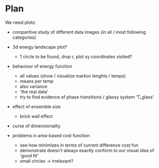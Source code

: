 # Plan

We need plots:

* comparitive study of different data images (in all / most following categories)

* 3d energy landscape plot?
    * 1 circle to be found, drop r, plot xy coordinates visited?

* behaviour of energy function
    * all values (show / visualize markov lenghts / temps)
    * means per temp
    * also variance
    * 'the real data'
    * try to find evidence of phase transitions / glassy system 'T_glass'

* effect of ensemble size
    * brick wall effect

* curse of dimensionality

* problems in area-based cost function
    * see how minimizes in terms of current difference cost fun
    * demonstrate doesn't always exactly conform to our visual idea of 'good fit'
    * small circles -> irrelevant?
